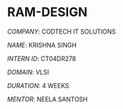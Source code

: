 # RAM-DESIGN

*COMPANY*: CODTECH IT SOLUTIONS  

*NAME*: KRISHNA SINGH 

*INTERN ID*: CT04DR278  

*DOMAIN*: VLSI 

*DURATION*: 4 WEEKS  

*MENTOR*: NEELA SANTOSH  

